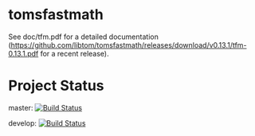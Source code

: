 tomsfastmath
============

See doc/tfm.pdf for a detailed documentation (https://github.com/libtom/tomsfastmath/releases/download/v0.13.1/tfm-0.13.1.pdf for a recent release).


Project Status
==============

master: [![Build Status](https://travis-ci.org/libtom/tomsfastmath.svg?branch=master)](https://travis-ci.org/libtom/tomsfastmath)

develop: [![Build Status](https://travis-ci.org/libtom/tomsfastmath.svg?branch=develop)](https://travis-ci.org/libtom/tomsfastmath)
